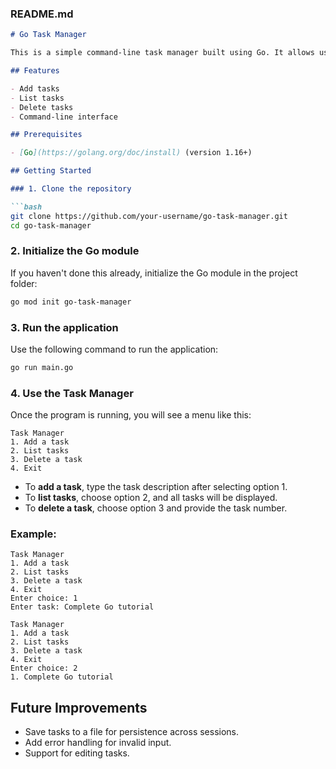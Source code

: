 ### **README.md**

```markdown
# Go Task Manager

This is a simple command-line task manager built using Go. It allows users to add, list, and delete tasks. The application is a basic demonstration of Go's functionality, focusing on slices, functions, and basic input/output.

## Features

- Add tasks
- List tasks
- Delete tasks
- Command-line interface

## Prerequisites

- [Go](https://golang.org/doc/install) (version 1.16+)

## Getting Started

### 1. Clone the repository

```bash
git clone https://github.com/your-username/go-task-manager.git
cd go-task-manager
```

### 2. Initialize the Go module

If you haven't done this already, initialize the Go module in the project folder:

```bash
go mod init go-task-manager
```

### 3. Run the application

Use the following command to run the application:

```bash
go run main.go
```

### 4. Use the Task Manager

Once the program is running, you will see a menu like this:

```
Task Manager
1. Add a task
2. List tasks
3. Delete a task
4. Exit
```

- To **add a task**, type the task description after selecting option 1.
- To **list tasks**, choose option 2, and all tasks will be displayed.
- To **delete a task**, choose option 3 and provide the task number.

### Example:

```
Task Manager
1. Add a task
2. List tasks
3. Delete a task
4. Exit
Enter choice: 1
Enter task: Complete Go tutorial

Task Manager
1. Add a task
2. List tasks
3. Delete a task
4. Exit
Enter choice: 2
1. Complete Go tutorial
```

## Future Improvements

- Save tasks to a file for persistence across sessions.
- Add error handling for invalid input.
- Support for editing tasks.
